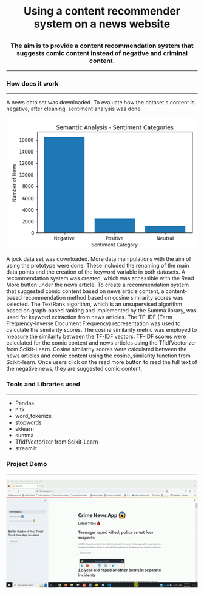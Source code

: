 # <h1 align="center">Using a content recommender system on a news website</h1>

## <h3 align="center">The aim is to provide a content recommendation system that suggests comic content instead of negative and criminal content. </h3>
---

### <h3 align="left">How does it work</h3>
---
A news data set was downloaded. To evaluate how the dataset's content is negative, after cleaning, sentiment analysis was done.

 ![News sentiment analysis GIF](/images/sentiment.png)

A jock data set was downloaded. More data manipulations with the aim of using the prototype were done. These included the renaming of the main data points and the creation of the keyword variable in both datasets. A recommendation system was created, which was accessible with the Read More button under the news article. To create a recommendation system that suggested comic content based on news article content, a content-based recommendation method based on cosine similarity scores was selected. The TextRank algorithm, which is an unsupervised algorithm based on graph-based ranking and implemented by the Summa library, was used for keyword extraction from news articles. The TF-IDF (Term Frequency-Inverse Document Frequency) representation was used to calculate the similarity scores. The cosine similarity metric was employed to measure the similarity between the TF-IDF vectors. TF-IDF scores were calculated for the comic content and news articles using the TfidfVectorizer from Scikit-Learn. Cosine similarity scores were calculated between the news articles and comic content using the cosine_similarity function from Scikit-learn.
Once users click on the read more button to read the full text of the negative news, they are suggested comic content.


### <h3 align="left">Tools and Libraries used</h3>
---
* Pandas
* nltk
* word_tokenize
* stopwords
* sklearn
* summa
* TfidfVectorizer from Scikit-Learn
* streamlit


### <h3 align="left">Project Demo</h3>
---
![Demo GIF](https://github.com/sahar119/Using-a-content-recommender-system-on-a-news-website/blob/main/gif5.gif)

